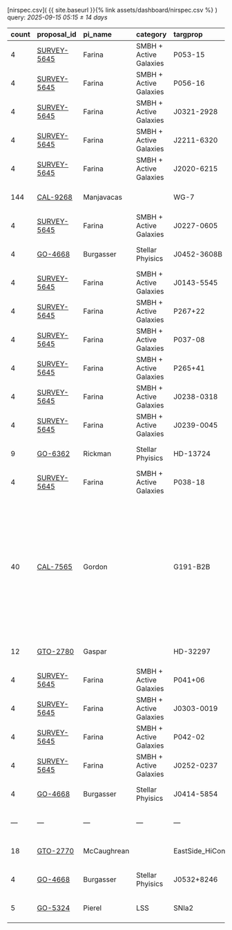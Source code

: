 
[nirspec.csv]( {{ site.baseurl }}{% link assets/dashboard/nirspec.csv %} ) query: *2025-09-15 05:15 ± 14 days*

| count   | proposal_id                                                                 | pi_name     | category               | targprop           | coords                                                                                               | exp_type   | bandpass                                                                                                | observed         | release              |
|:--------|:----------------------------------------------------------------------------|:------------|:-----------------------|:-------------------|:-----------------------------------------------------------------------------------------------------|:-----------|:--------------------------------------------------------------------------------------------------------|:-----------------|:---------------------|
| 4       | [SURVEY-5645](https://www.stsci.edu/jwst-program-info/visits/?program=5645) | Farina      | SMBH + Active Galaxies | P053-15            | [j033552m1548](https://www.legacysurvey.org/viewer?ra=53.96052&dec=-15.79569&layer=ls-dr10&zoom=13)  | IFU        | G395H-F290LP                                                                                            | 2024-09-02 02:52 | 2025-09-02 05:27     |
| 4       | [SURVEY-5645](https://www.stsci.edu/jwst-program-info/visits/?program=5645) | Farina      | SMBH + Active Galaxies | P056-16            | [j034652m1629](https://www.legacysurvey.org/viewer?ra=56.71685&dec=-16.47691&layer=ls-dr10&zoom=13)  | IFU        | G395H-F290LP                                                                                            | 2024-09-02 04:23 | 2025-09-02 05:45     |
| 4       | [SURVEY-5645](https://www.stsci.edu/jwst-program-info/visits/?program=5645) | Farina      | SMBH + Active Galaxies | J0321-2928         | [j032124m2929](https://www.legacysurvey.org/viewer?ra=50.34609&dec=-29.48254&layer=ls-dr10&zoom=13)  | IFU        | G395H-F290LP                                                                                            | 2024-09-02 05:29 | 2025-09-02 06:55     |
| 4       | [SURVEY-5645](https://www.stsci.edu/jwst-program-info/visits/?program=5645) | Farina      | SMBH + Active Galaxies | J2211-6320         | [j221100m6321](https://www.legacysurvey.org/viewer?ra=332.75250&dec=-63.34885&layer=ls-dr10&zoom=13) | IFU        | G395H-F290LP                                                                                            | 2024-09-05 14:56 | 2025-09-05 19:30     |
| 4       | [SURVEY-5645](https://www.stsci.edu/jwst-program-info/visits/?program=5645) | Farina      | SMBH + Active Galaxies | J2020-6215         | [j202040m6215](https://www.legacysurvey.org/viewer?ra=305.17019&dec=-62.25256&layer=ls-dr10&zoom=13) | IFU        | G395H-F290LP                                                                                            | 2024-09-05 17:42 | 2025-09-05 20:17     |
| 144     | [CAL-9268](https://www.stsci.edu/jwst-program-info/visits/?program=9268)    | Manjavacas  |                        | WG-7               | [j030948m5624](https://www.legacysurvey.org/viewer?ra=47.45158&dec=-56.39658&layer=ls-dr10&zoom=13)  | FS         | PRISM-CLEAR                                                                                             | 2025-09-05 16:51 | 2025-09-06 02:55     |
| 4       | [SURVEY-5645](https://www.stsci.edu/jwst-program-info/visits/?program=5645) | Farina      | SMBH + Active Galaxies | J0227-0605         | [j022744m0606](https://www.legacysurvey.org/viewer?ra=36.93038&dec=-6.09172&layer=ls-dr10&zoom=13)   | IFU        | G395H-F290LP                                                                                            | 2024-09-06 15:21 | 2025-09-06 19:30     |
| 4       | [GO-4668](https://www.stsci.edu/jwst-program-info/visits/?program=4668)     | Burgasser   | Stellar Phyisics       | J0452-3608B        | [j045244m3609](https://www.legacysurvey.org/viewer?ra=73.19161&dec=-36.14595&layer=ls-dr10&zoom=13)  | FS         | PRISM-CLEAR                                                                                             | 2024-09-06 17:00 | 2025-09-06 20:44     |
| 4       | [SURVEY-5645](https://www.stsci.edu/jwst-program-info/visits/?program=5645) | Farina      | SMBH + Active Galaxies | J0143-5545         | [j014312m5545](https://www.legacysurvey.org/viewer?ra=25.79265&dec=-55.75297&layer=ls-dr10&zoom=13)  | IFU        | G395H-F290LP                                                                                            | 2024-09-07 03:06 | 2025-09-07 05:47     |
| 4       | [SURVEY-5645](https://www.stsci.edu/jwst-program-info/visits/?program=5645) | Farina      | SMBH + Active Galaxies | P267+22            | [j174800p2247](https://www.legacysurvey.org/viewer?ra=267.00212&dec=22.78122&layer=ls-dr10&zoom=13)  | IFU        | G395H-F290LP                                                                                            | 2024-09-07 04:53 | 2025-09-07 06:36     |
| 4       | [SURVEY-5645](https://www.stsci.edu/jwst-program-info/visits/?program=5645) | Farina      | SMBH + Active Galaxies | P037-08            | [j022936m0808](https://www.legacysurvey.org/viewer?ra=37.39690&dec=-8.13971&layer=ls-dr10&zoom=13)   | IFU        | G395H-F290LP                                                                                            | 2024-09-08 15:27 | 2025-09-08 19:52     |
| 4       | [SURVEY-5645](https://www.stsci.edu/jwst-program-info/visits/?program=5645) | Farina      | SMBH + Active Galaxies | P265+41            | [j174344p4125](https://www.legacysurvey.org/viewer?ra=265.92980&dec=41.41395&layer=ls-dr10&zoom=13)  | IFU        | G395H-F290LP                                                                                            | 2024-09-08 17:05 | 2025-09-08 20:02     |
| 4       | [SURVEY-5645](https://www.stsci.edu/jwst-program-info/visits/?program=5645) | Farina      | SMBH + Active Galaxies | J0238-0318         | [j023900m0319](https://www.legacysurvey.org/viewer?ra=39.74204&dec=-3.31261&layer=ls-dr10&zoom=13)   | IFU        | G395H-F290LP                                                                                            | 2024-09-08 19:40 | 2025-09-08 21:11     |
| 4       | [SURVEY-5645](https://www.stsci.edu/jwst-program-info/visits/?program=5645) | Farina      | SMBH + Active Galaxies | J0239-0045         | [j023932m0045](https://www.legacysurvey.org/viewer?ra=39.87600&dec=-0.75150&layer=ls-dr10&zoom=13)   | IFU        | G395H-F290LP                                                                                            | 2024-09-08 23:56 | 2025-09-09 00:43     |
| 9       | [GO-6362](https://www.stsci.edu/jwst-program-info/visits/?program=6362)     | Rickman     | Stellar Phyisics       | HD-13724           | [j021220m4649](https://www.legacysurvey.org/viewer?ra=33.08585&dec=-46.81685&layer=ls-dr10&zoom=13)  | IFU        | G395H-F290LP                                                                                            | 2024-09-09 09:15 | 2025-09-09 12:42     |
| 4       | [SURVEY-5645](https://www.stsci.edu/jwst-program-info/visits/?program=5645) | Farina      | SMBH + Active Galaxies | P038-18            | [j023244m1834](https://www.legacysurvey.org/viewer?ra=38.19140&dec=-18.57350&layer=ls-dr10&zoom=13)  | IFU        | G395H-F290LP                                                                                            | 2024-09-09 11:41 | 2025-09-09 20:38     |
| 40      | [CAL-7565](https://www.stsci.edu/jwst-program-info/visits/?program=7565)    | Gordon      |                        | G191-B2B           | [j050532p5250](https://www.legacysurvey.org/viewer?ra=76.37772&dec=52.83042&layer=ls-dr10&zoom=13)   | FS         | G140H-F070LP G140H-F100LP G140M-F070LP G140M-F100LP G235H-F170LP G235M-F170LP G395H-F290LP G395M-F290LP | 2025-09-08 00:11 | 2025-09-11 19:34     |
| 12      | [GTO-2780](https://www.stsci.edu/jwst-program-info/visits/?program=2780)    | Gaspar      |                        | HD-32297           | [j050228p0728](https://www.legacysurvey.org/viewer?ra=75.61436&dec=7.46086&layer=ls-dr10&zoom=13)    | FS         | G395H-F290LP                                                                                            | 2024-09-12 02:29 | 2025-09-12 20:28     |
| 4       | [SURVEY-5645](https://www.stsci.edu/jwst-program-info/visits/?program=5645) | Farina      | SMBH + Active Galaxies | P041+06            | [j024552p0639](https://www.legacysurvey.org/viewer?ra=41.46187&dec=6.65255&layer=ls-dr10&zoom=13)    | IFU        | G395H-F290LP                                                                                            | 2024-09-11 20:16 | 2025-09-12 21:46     |
| 4       | [SURVEY-5645](https://www.stsci.edu/jwst-program-info/visits/?program=5645) | Farina      | SMBH + Active Galaxies | J0303-0019         | [j030332m0019](https://www.legacysurvey.org/viewer?ra=45.88083&dec=-0.32025&layer=ls-dr10&zoom=13)   | IFU        | G395H-F290LP                                                                                            | 2024-09-11 16:35 | 2025-09-12 22:25     |
| 4       | [SURVEY-5645](https://www.stsci.edu/jwst-program-info/visits/?program=5645) | Farina      | SMBH + Active Galaxies | P042-02            | [j025040m0255](https://www.legacysurvey.org/viewer?ra=42.66909&dec=-2.91745&layer=ls-dr10&zoom=13)   | IFU        | G395H-F290LP                                                                                            | 2024-09-11 14:53 | 2025-09-12 22:58     |
| 4       | [SURVEY-5645](https://www.stsci.edu/jwst-program-info/visits/?program=5645) | Farina      | SMBH + Active Galaxies | J0252-0237         | [j025228m0237](https://www.legacysurvey.org/viewer?ra=43.11117&dec=-2.62242&layer=ls-dr10&zoom=13)   | IFU        | G395H-F290LP                                                                                            | 2024-09-11 15:38 | 2025-09-12 23:14     |
| 4       | [GO-4668](https://www.stsci.edu/jwst-program-info/visits/?program=4668)     | Burgasser   | Stellar Phyisics       | J0414-5854         | [j041452m5855](https://www.legacysurvey.org/viewer?ra=63.71706&dec=-58.91339&layer=ls-dr10&zoom=13)  | FS         | PRISM-CLEAR                                                                                             | 2024-09-14 06:28 | 2025-09-14 08:20     |
| —       | —                                                                           | —           | —                      | —                  | —                                                                                                    | —          | —                                                                                                       | **Query**        | **2025-09-15 05:15** |
| 18      | [GTO-2770](https://www.stsci.edu/jwst-program-info/visits/?program=2770)    | McCaughrean |                        | EastSide_HiConRefs | [j053516m0523](https://www.legacysurvey.org/viewer?ra=83.80969&dec=-5.38654&layer=ls-dr10&zoom=13)   | MSA        | PRISM-CLEAR                                                                                             | 2024-09-14 22:28 | 2025-09-15 06:17     |
| 4       | [GO-4668](https://www.stsci.edu/jwst-program-info/visits/?program=4668)     | Burgasser   | Stellar Phyisics       | J0532+8246         | [j053320p8246](https://www.legacysurvey.org/viewer?ra=83.33819&dec=82.76779&layer=ls-dr10&zoom=13)   | FS         | G395H-F290LP                                                                                            | 2024-09-23 11:58 | 2025-09-24 21:08     |
| 5       | [GO-5324](https://www.stsci.edu/jwst-program-info/visits/?program=5324)     | Pierel      | LSS                    | SNIa2              | [j123652p6210](https://www.legacysurvey.org/viewer?ra=189.20883&dec=62.17324&layer=ls-dr10&zoom=13)  | FS         | PRISM-CLEAR                                                                                             | 2025-03-25 11:38 | 2025-09-26 05:58     |